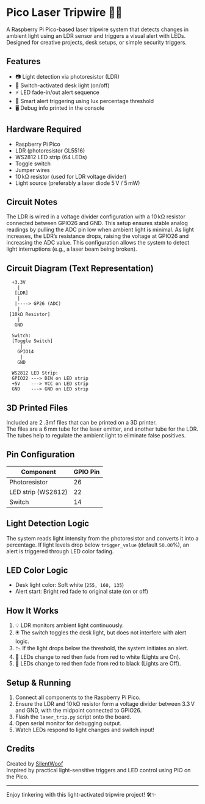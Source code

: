 # Pico Laser Tripwire 🚨💡

A Raspberry Pi Pico-based laser tripwire system that detects changes in ambient light using an LDR sensor and triggers a visual alert with LEDs. Designed for creative projects, desk setups, or simple security triggers.

## Features

- 📷 Light detection via photoresistor (LDR)
- 🔘 Switch-activated desk light (on/off)
- ⚡ LED fade-in/out alert sequence
- 🧠 Smart alert triggering using lux percentage threshold
- 🖥️ Debug info printed in the console

## Hardware Required

- Raspberry Pi Pico  
- LDR (photoresistor GL5516)  
- WS2812 LED strip (64 LEDs)  
- Toggle switch  
- Jumper wires  
- 10 kΩ resistor (used for LDR voltage divider)  
- Light source (preferably a laser diode 5 V / 5 mW)

## Circuit Notes

The LDR is wired in a voltage divider configuration with a 10 kΩ resistor connected between GPIO26 and GND. This setup ensures stable analog readings by pulling the ADC pin low when ambient light is minimal. As light increases, the LDR’s resistance drops, raising the voltage at GPIO26 and increasing the ADC value. This configuration allows the system to detect light interruptions (e.g., a laser beam being broken).

## Circuit Diagram (Text Representation)

```
  +3.3V
    |
   [LDR]
    |
   |----> GP26 (ADC)
    |
 [10kΩ Resistor]
    |
   GND

  Switch:
  [Toggle Switch]
     |
    GPIO14
     |
    GND

  WS2812 LED Strip:
  GPIO22 ---> DIN on LED strip
  +5V    ---> VCC on LED strip
  GND    ---> GND on LED strip
```

## 3D Printed Files

Included are 2 .3mf files that can be printed on a 3D printer.  
The files are a 6 mm tube for the laser emitter, and another tube for the LDR.  
The tubes help to regulate the ambient light to eliminate false positives.

## Pin Configuration

| Component           | GPIO Pin |
|---------------------|----------|
| Photoresistor       | 26       |
| LED strip (WS2812)  | 22       |
| Switch              | 14       |

## Light Detection Logic

The system reads light intensity from the photoresistor and converts it into a percentage. If light levels drop below `trigger_value` (default `50.00`%), an alert is triggered through LED color fading.

## LED Color Logic

- Desk light color: Soft white (`255, 160, 135`)
- Alert start: Bright red fade to original state (on or off)

## How It Works

1. 💡 LDR monitors ambient light continuously.  
2. 🖲️ The switch toggles the desk light, but does not interfere with alert logic.  
3. 📉 If the light drops below the threshold, the system initiates an alert.  
4. 🌈 LEDs change to red then fade from red to white (Lights are On).  
5. 🌈 LEDs change to red then fade from red to black (Lights are Off).

## Setup & Running

1. Connect all components to the Raspberry Pi Pico.  
2. Ensure the LDR and 10 kΩ resistor form a voltage divider between 3.3 V and GND, with the midpoint connected to GPIO26.  
3. Flash the `laser_trip.py` script onto the board.  
4. Open serial monitor for debugging output.  
5. Watch LEDs respond to light changes and switch input!

## Credits

Created by [SilentWoof](https://github.com/SilentWoof)  
Inspired by practical light-sensitive triggers and LED control using PIO on the Pico.

---

Enjoy tinkering with this light-activated tripwire project! 🛠️✨